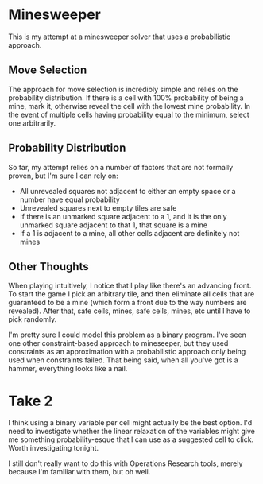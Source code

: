 # Minesweeper

This is my attempt at a minesweeper solver that uses a probabilistic approach.

## Move Selection
The approach for move selection is incredibly simple and relies on the probability distribution. If there is a cell with 100% probability of being a mine, mark it, otherwise reveal the cell with the lowest mine probability. In the event of multiple cells having probability equal to the minimum, select one arbitrarily.

## Probability Distribution
So far, my attempt relies on a number of factors that are not formally proven, but I'm sure I can rely on:
 - All unrevealed squares not adjacent to either an empty space or a number have equal probability
 - Unrevealed squares next to empty tiles are safe
 - If there is an unmarked square adjacent to a 1, and it is the only unmarked square adjacent to that 1, that square is a mine
 - If a 1 is adjacent to a mine, all other cells adjacent are definitely not mines

## Other Thoughts

When playing intuitively, I notice that I play like there's an advancing front. To start the game I pick an arbitrary tile, and then eliminate all cells that are guaranteed to be a mine (which form a front due to the way numbers are revealed). After that, safe cells, mines, safe cells, mines, etc until I have to pick randomly.

I'm pretty sure I could model this problem as a binary program. I've seen one other constraint-based approach to mineseeper, but they used constraints as an approximation with a probabilistic approach only being used when constraints failed. That being said, when all you've got is a hammer, everything looks like a nail.

# Take 2
I think using a binary variable per cell might actually be the best option. I'd need to investigate whether the linear relaxation of the variables might give me something probability-esque that I can use as a suggested cell to click. Worth investigating tonight.

I still don't really want to do this with Operations Research tools, merely because I'm familiar with them, but oh well.
